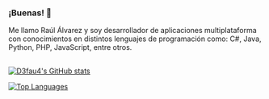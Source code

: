 ### ¡Buenas! 👋

Me llamo Raúl Álvarez y soy desarrollador de aplicaciones multiplataforma con conocimientos en distintos lenguajes de programación como: C#, Java, Python, PHP, JavaScript, entre otros.

##

[![D3fau4's GitHub stats](https://github-readme-stats.vercel.app/api?username=d3fau4&count_private=true&show_icons=true&theme=radical)](https://github.com/D3fau4)

[![Top Languages](https://github-readme-stats.vercel.app/api/top-langs/?username=d3fau4&layout=compact&theme=radical)](https://github.com/D3fau4)
<!--
**D3fau4/D3fau4** is a ✨ _special_ ✨ repository because its `README.md` (this file) appears on your GitHub profile.

Here are some ideas to get you started:

- 🔭 I’m currently working on ...
- 🌱 I’m currently learning ...
- 👯 I’m looking to collaborate on ...
- 🤔 I’m looking for help with ...
- 💬 Ask me about ...
- 📫 How to reach me: ...
- 😄 Pronouns: ...
- ⚡ Fun fact: ...
-->
